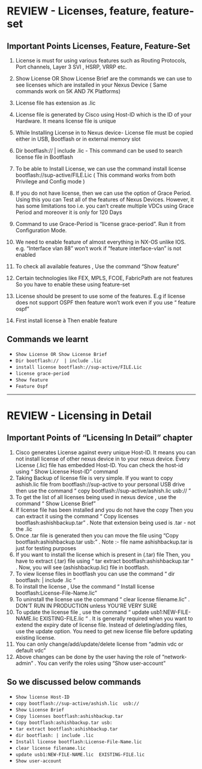 # REVIEW - Licenses, feature, feature-set

## Important Points Licenses, Feature, Feature-Set

1. License is must for using various features such as Routing Protocols, Port channels, Layer 3 SVI , HSRP, VRRP etc.

2. Show License OR Show License Brief  are the commands we can use to see licenses which are installed in your Nexus Device ( Same commands work on 5K AND 7K Platforms)

3. License file has extension as .lic 

4. License file is generated by Cisco using Host-ID which is the ID of your Hardware. It means license file is unique

5. While Installing License in to Nexus device-  License file must be copied either in USB, Bootflash or in external memory slot

6. Dir bootflash://  | include .lic     - This command can be used to search license file in Bootflash

7. To be able to Install License, we can use the command install license bootflash://sup-active/FILE.Lic   ( This command works from both  Privilege and Config mode )

8. If you do not have license, then we can use the option of Grace Period. Using this you can Test all of the features of Nexus Devices. However, it has some limitations too i.e. you can’t create multiple VDCs using Grace Period and moreover it is only for 120 Days

9. Command to use Grace-Period is “license grace-period”. Run it from Configuration Mode.

10. We need to enable feature of almost everything in NX-OS unlike IOS. e.g.    “Interface vlan 88” won’t work if “feature interface-vlan” is not enabled

11. To check all available features , Use the command   “Show feature”

12. Certain technologies like FEX, MPLS, FCOE, FabricPath are not features  So you have to enable these using feature-set

13. License should be present to use some of the features. E.g if license does not support OSPF then feature won’t work even if you use “ feature ospf”

14. First install license à Then enable feature

## Commands we learnt

- `Show License OR Show License Brief`  
- `Dir bootflash://  | include .lic`
- `install license bootflash://sup-active/FILE.Lic`
- `license grace-period`
- `Show feature`
- `Feature Ospf`

--------------------------------------------------------

# REVIEW - Licensing in Detail
## Important Points of “Licensing In Detail” chapter

1. Cisco generates License against every unique Host-ID. It means you can not install license of other nexus device in to your nexus device. Every License (.lic) file has embedded Host-ID. You can check the host-id using “ Show License Host-ID” command
2. Taking Backup of license file is very simple. If you want to copy ashish.lic file from bootflash://sup-active to your personal USB drive then use the command “ copy bootflash://sup-active/ashish.lic  usb:// ”
3. To get the list of all licenses being used in nexus device , use the command “ Show License Brief”
4. If license file has been installed and you do not have the copy Then you can extract it using the command “ Copy licenses bootflash:ashishbackup.tar”   . Note that extension being used is .tar  - not the .lic
5. Once .tar file is generated then you can move the file using “Copy bootflash:ashishbackup.tar usb:”   . Note :- file name ashishbackup.tar is just for testing purposes
6. If you want to install the license which is present in (.tar) file Then, you have to extract (.tar) file using “ tar extract bootflash:ashishbackup.tar “  . Now, you will see (ashishbackup.lic) file in bootflash.
7. To view license files in bootflash you can use the command “ dir bootflash: | include .lic “
8. To install  the license , Use the command “ Install license bootflash:License-File-Name.lic”
9. To uninstall the license use the command “ clear license filename.lic”  . DON’T RUN IN PRODUCTION unless YOU’RE VERY SURE
10. To update the license file , use the command “ update usb1:NEW-FILE-NAME.lic  EXISTING-FILE.lic “ . It is generally required when you want to extend the expiry date of license file. Instead of deleting/adding files, use the update option. You need to get new license file before updating existing license.
11. You can only change/add/update/delete license from “admin vdc or default vdc”
12. Above changes can be done by the user having the role of “network-admin” . You can verify the roles using “Show user-account”

## So we discussed below commands

- `Show license Host-ID`
- `copy bootflash://sup-active/ashish.lic  usb://`
- `Show License Brief`
- `Copy licenses bootflash:ashishbackup.tar`
- `Copy bootflash:ashishbackup.tar usb:`
- `tar extract bootflash:ashishbackup.tar`
- `dir bootflash: | include .lic`
- `Install license bootflash:License-File-Name.lic`
- `clear license filename.lic`
- `update usb1:NEW-FILE-NAME.lic  EXISTING-FILE.lic`
- `Show user-account`